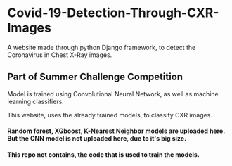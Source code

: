 # Covid-19-Detection-Through-CXR-Images
A website made through python Django framework, to detect the Coronavirus in Chest X-Ray images.
## Part of Summer Challenge Competition
Model is trained using Convolutional Neural Network, as well as machine learning classifiers.

This website, uses the already trained models, to classify CXR images.
#### Random forest, XGboost, K-Nearest Neighbor models are uploaded here. But the CNN model is not uploaded here, due to it's big size.
#### This repo not contains, the code that is used to train the models.

